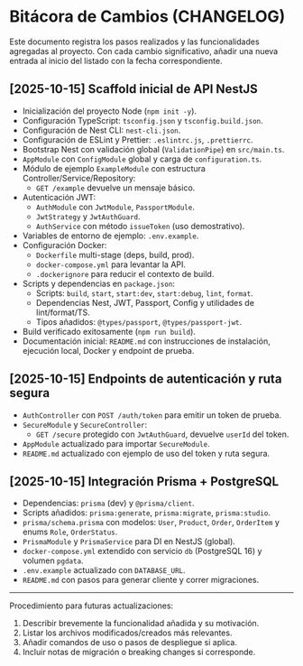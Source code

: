 # Bitácora de Cambios (CHANGELOG)

Este documento registra los pasos realizados y las funcionalidades agregadas al proyecto. Con cada cambio significativo, añadir una nueva entrada al inicio del listado con la fecha correspondiente.

## [2025-10-15] Scaffold inicial de API NestJS
- Inicialización del proyecto Node (`npm init -y`).
- Configuración TypeScript: `tsconfig.json` y `tsconfig.build.json`.
- Configuración de Nest CLI: `nest-cli.json`.
- Configuración de ESLint y Prettier: `.eslintrc.js`, `.prettierrc`.
- Bootstrap Nest con validación global (`ValidationPipe`) en `src/main.ts`.
- `AppModule` con `ConfigModule` global y carga de `configuration.ts`.
- Módulo de ejemplo `ExampleModule` con estructura Controller/Service/Repository:
  - `GET /example` devuelve un mensaje básico.
- Autenticación JWT:
  - `AuthModule` con `JwtModule`, `PassportModule`.
  - `JwtStrategy` y `JwtAuthGuard`.
  - `AuthService` con método `issueToken` (uso demostrativo).
- Variables de entorno de ejemplo: `.env.example`.
- Configuración Docker:
  - `Dockerfile` multi-stage (deps, build, prod).
  - `docker-compose.yml` para levantar la API.
  - `.dockerignore` para reducir el contexto de build.
- Scripts y dependencias en `package.json`:
  - Scripts: `build`, `start`, `start:dev`, `start:debug`, `lint`, `format`.
  - Dependencias Nest, JWT, Passport, Config y utilidades de lint/format/TS.
  - Tipos añadidos: `@types/passport`, `@types/passport-jwt`.
- Build verificado exitosamente (`npm run build`).
- Documentación inicial: `README.md` con instrucciones de instalación, ejecución local, Docker y endpoint de prueba.

## [2025-10-15] Endpoints de autenticación y ruta segura
- `AuthController` con `POST /auth/token` para emitir un token de prueba.
- `SecureModule` y `SecureController`:
  - `GET /secure` protegido con `JwtAuthGuard`, devuelve `userId` del token.
- `AppModule` actualizado para importar `SecureModule`.
- `README.md` actualizado con ejemplo de uso del token y ruta segura.

## [2025-10-15] Integración Prisma + PostgreSQL
- Dependencias: `prisma` (dev) y `@prisma/client`.
- Scripts añadidos: `prisma:generate`, `prisma:migrate`, `prisma:studio`.
- `prisma/schema.prisma` con modelos: `User`, `Product`, `Order`, `OrderItem` y enums `Role`, `OrderStatus`.
- `PrismaModule` y `PrismaService` para DI en NestJS (global).
- `docker-compose.yml` extendido con servicio `db` (PostgreSQL 16) y volumen `pgdata`.
- `.env.example` actualizado con `DATABASE_URL`.
- `README.md` con pasos para generar cliente y correr migraciones.

---

Procedimiento para futuras actualizaciones:
1. Describir brevemente la funcionalidad añadida y su motivación.
2. Listar los archivos modificados/creados más relevantes.
3. Añadir comandos de uso o pasos de despliegue si aplica.
4. Incluir notas de migración o breaking changes si corresponde.
